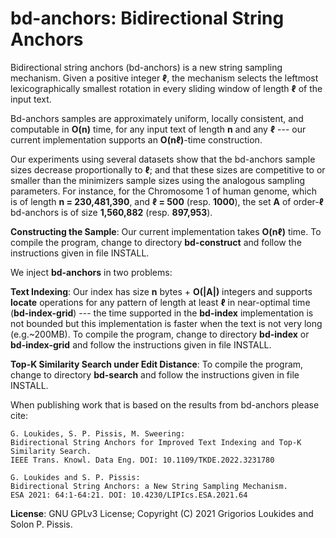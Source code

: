bd-anchors: Bidirectional String Anchors
===

Bidirectional string anchors (bd-anchors) is a new string sampling mechanism. Given a positive integer <b>ℓ</b>, the mechanism selects the leftmost lexicographically smallest rotation in every sliding  window of length <b>ℓ</b> of the input text. 

Bd-anchors samples are approximately uniform, locally consistent, and computable in <b>O(n)</b> time, for any input text of length <b>n</b> and any <b>ℓ</b> --- our current implementation supports an <b>O(nℓ)</b>-time construction. 

Our experiments using several datasets show that the bd-anchors sample sizes decrease proportionally to <b>ℓ</b>; and that these sizes are competitive to or smaller than the minimizers sample sizes using the analogous sampling parameters. For instance, for the Chromosome 1 of human genome, which is of length <b>n = 230,481,390</b>, and <b>ℓ = 500</b> (resp. <b>1000</b>), the set <b>A</b> of order-<b>ℓ</b> bd-anchors is of size <b>1,560,882</b> (resp. <b>897,953</b>). 

<b>Constructing the Sample</b>: Our current implementation takes <b>O(nℓ)</b> time. To compile the program, change to directory <b>bd-construct</b> and follow the instructions given in file INSTALL. 

We inject <b>bd-anchors</b> in two problems:

<b>Text Indexing</b>: Our index has size <b>n</b> bytes + <b>O(|A|)</b> integers and supports <b>locate</b> operations for any pattern of length at least <b>ℓ</b> in near-optimal time (<b>bd-index-grid</b>) --- the time supported in the <b>bd-index</b> implementation is not bounded but this implementation is faster when the text is not very long (e.g.~200MB). To compile the program, change to directory <b>bd-index</b> or <b>bd-index-grid</b> and follow the instructions given in file INSTALL.

<b>Top-K Similarity Search under Edit Distance</b>: To compile the program, change to directory <b>bd-search</b>  and follow the instructions given in file INSTALL.

When publishing work that is based on the results from bd-anchors please cite:
```
G. Loukides, S. P. Pissis, M. Sweering:
Bidirectional String Anchors for Improved Text Indexing and Top-K Similarity Search. 
IEEE Trans. Knowl. Data Eng. DOI: 10.1109/TKDE.2022.3231780
```
```
G. Loukides and S. P. Pissis:
Bidirectional String Anchors: a New String Sampling Mechanism. 
ESA 2021: 64:1-64:21. DOI: 10.4230/LIPIcs.ESA.2021.64
```

<b>License</b>: GNU GPLv3 License; Copyright (C) 2021 Grigorios Loukides and Solon P. Pissis.
